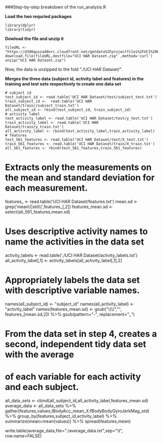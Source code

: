 
###Step-by-step breakdown of the run_analysis.R

**Load the two requried packages**
```
library(dplyr)
library(tidyr)
```

**Dowload the file and unzip it**
```
fileURL <- "https://d396qusza40orc.cloudfront.net/getdata%2Fprojectfiles%2FUCI%20HAR%20Dataset.zip"
download.file(fileURL,destfile="UCI HAR Dataset.zip" ,method='curl')
unzip("UCI HAR Dataset.zip")
```
Now, the data is unzipped to the fold "./UCI HAR Dataset/".

**Merges the three data (subject id, activity label and features) in the training and test sets respectively to create one data set**
```
# subject id
test_subject_id <- read.table('UCI HAR Dataset/test/subject_test.txt')
train_subject_id <-  read.table('UCI HAR Dataset/train//subject_train.txt')
all_subject_id <- rbind(test_subject_id, train_subject_id)
# activity label
test_activity_label <- read.table('UCI HAR Dataset/test/y_test.txt')
train_activity_label <- read.table('UCI HAR Dataset/train/y_train.txt')
all_activity_label <- rbind(test_activity_label,train_activity_label)
# features
test_561_features <- read.table('UCI HAR Dataset/test/X_test.txt')
train_561_features <- read.table('UCI HAR Dataset/train/X_train.txt')
all_561_features <- rbind(test_561_features,train_561_features)
```


# Extracts only the measurements on the mean and standard deviation for each measurement. 
features_ <- read.table('UCI HAR Dataset/features.txt')
mean.sd <- grep('mean\\(|std\\(',features_[,2])
features_mean.sd <- select(all_561_features,mean.sd)

# Uses descriptive activity names to name the activities in the data set
activity_labels <- read.table('./UCI HAR Dataset/activity_labels.txt')
all_activity_label[,1] <- activity_labels[all_activity_label[,1],2]

# Appropriately labels the data set with descriptive variable names. 
names(all_subject_id) <- "subject_id"
names(all_activity_label) <- "activity_label"
names(features_mean.sd) <- gsub("\\(\\)","", features_[mean.sd,2]) %>% gsub(pattern="-", replacement="_")

# From the data set in step 4, creates a second, independent tidy data set with the average
# of each variable for each activity and each subject.
all_data_sets <- cbind(all_subject_id,all_activity_label,features_mean.sd)
average_data <- all_data_sets %>%
gather(features,values,tBodyAcc_mean_X:fBodyBodyGyroJerkMag_std) %>%
group_by(features,subject_id,activity_label) %>%
summarize(mean=mean(values)) %>%
spread(features,mean)

write.table(average_data,file="./average_data.txt",sep="\t", row.name=FALSE)
